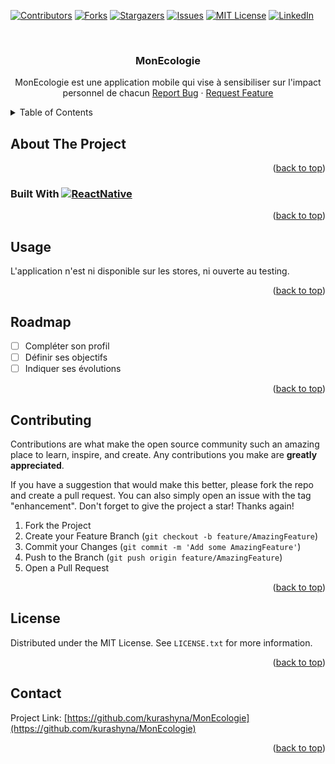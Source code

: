 <!-- Improved compatibility of back to top link: See: https://github.com/othneildrew/Best-README-Template/pull/73 -->
<a name="readme-top"></a>
<!--
    *** Thanks for checking out the Best-README-Template. If you have a suggestion
    *** that would make this better, please fork the repo and create a pull request
    *** or simply open an issue with the tag "enhancement".
    *** Don't forget to give the project a star!
    *** Thanks again! Now go create something AMAZING! :D
    -->



<!-- PROJECT SHIELDS -->
<!--
    *** I'm using markdown "reference style" links for readability.
    *** Reference links are enclosed in brackets [ ] instead of parentheses ( ).
    *** See the bottom of this document for the declaration of the reference variables
    *** for contributors-url, forks-url, etc. This is an optional, concise syntax you may use.
    *** https://www.markdownguide.org/basic-syntax/#reference-style-links
    -->

[![Contributors][contributors-shield]][contributors-url]
[![Forks][forks-shield]][forks-url]
[![Stargazers][stars-shield]][stars-url]
[![Issues][issues-shield]][issues-url]
[![MIT License][license-shield]][license-url]
[![LinkedIn][linkedin-shield]][linkedin-url]


<!-- PROJECT LOGO -->
<br />
<div align="center">
    <!--
    <a href="https://github.com/kurashyna/c">
        <img src="images/logo.png" alt="Logo" width="80" height="80">
    </a> -->

<h3 align="center">MonEcologie</h3>

<p align="center">
    MonEcologie est une application mobile qui vise à sensibiliser sur l'impact personnel de chacun
    <!--
    <br />
    <a href="https://github.com/kurashyna/MonEcologie"><strong>Explore the docs »</strong></a>
    <br />
    <br /> -->
    <!--
    <a href="https://github.com/kurashyna/MonEcologie">View Demo</a>
    · -->
    <a href="https://github.com/kurashyna/MonEcologie/issues">Report Bug</a>
    ·
    <a href="https://github.com/kurashyna/MonEcologie/issues">Request Feature</a>
    </p>
    </div>



<!-- TABLE OF CONTENTS -->
<details>
    <summary>Table of Contents</summary>
    <ol>
        <li>
            <a href="#about-the-project">About The Project</a>
            <ul>
                <li><a href="#built-with">Built With</a></li>
            </ul>
        </li>
        <!--
        <li>
            <a href="#getting-started">Getting Started</a>
            <ul>
                <li><a href="#prerequisites">Prerequisites</a></li>
                <li><a href="#installation">Installation</a></li>
            </ul>
        </li> -->
        <li><a href="#usage">Usage</a></li>
        <li><a href="#roadmap">Roadmap</a></li>
        <li><a href="#contributing">Contributing</a></li>
        <li><a href="#license">License</a></li>
        <li><a href="#contact">Contact</a></li>
        <li><a href="#acknowledgments">Acknowledgments</a></li>
    </ol>
</details>



<!-- ABOUT THE PROJECT -->

## About The Project
<!--
[![Product Name Screen Shot][product-screenshot]](https://example.com)
-->
<p align="right">(<a href="#readme-top">back to top</a>)</p>

### Built With [![ReactNative][ReactNative]][ReactNative-url]

<p align="right">(<a href="#readme-top">back to top</a>)</p>

<!-- GETTING STARTED -->
<!--
## Getting Started

This is an example of how you may give instructions on setting up your project locally.
To get a local copy up and running follow these simple example steps.

### Prerequisites

This is an example of how to list things you need to use the software and how to install them.

* npm

```sh
npm install npm@latest -g
```

### Installation

1. Get a free API Key at [https://example.com](https://example.com)
2. Clone the repo

```sh
git clone https://github.com/kurashyna/MonEcologie.git
```

3. Install NPM packages

```sh
npm install
```

4. Enter your API in `config.js`

```js
const API_KEY = 'ENTER YOUR API';
```

<p align="right">(<a href="#readme-top">back to top</a>)</p>


-->
<!-- USAGE EXAMPLES -->

## Usage

L'application n'est ni disponible sur les stores, ni ouverte au testing.

<p align="right">(<a href="#readme-top">back to top</a>)</p>



<!-- ROADMAP -->

## Roadmap

- [ ] Compléter son profil
- [ ] Définir ses objectifs
- [ ] Indiquer ses évolutions

<p align="right">(<a href="#readme-top">back to top</a>)</p>



<!-- CONTRIBUTING -->

## Contributing

Contributions are what make the open source community such an amazing place to learn, inspire, and create. Any
contributions you make are **greatly appreciated**.

If you have a suggestion that would make this better, please fork the repo and create a pull request. You can also
simply open an issue with the tag "enhancement".
Don't forget to give the project a star! Thanks again!

1. Fork the Project
2. Create your Feature Branch (`git checkout -b feature/AmazingFeature`)
3. Commit your Changes (`git commit -m 'Add some AmazingFeature'`)
4. Push to the Branch (`git push origin feature/AmazingFeature`)
5. Open a Pull Request

<p align="right">(<a href="#readme-top">back to top</a>)</p>



<!-- LICENSE -->

## License

Distributed under the MIT License. See `LICENSE.txt` for more information.

<p align="right">(<a href="#readme-top">back to top</a>)</p>



<!-- CONTACT -->

## Contact

<!-- Your Name - [@twitter_handle](https://twitter.com/twitter_handle) - email@email_client.com -->

Project Link: [https://github.com/kurashyna/MonEcologie](https://github.com/kurashyna/MonEcologie)

<p align="right">(<a href="#readme-top">back to top</a>)</p>



<!-- ACKNOWLEDGMENTS -->
<!--
## Acknowledgments

* []()
* []()
* []()

<p align="right">(<a href="#readme-top">back to top</a>)</p>
-->


<!-- MARKDOWN LINKS & IMAGES -->
<!-- https://www.markdownguide.org/basic-syntax/#reference-style-links -->

[contributors-shield]: https://img.shields.io/github/contributors/kurashyna/MonEcologie.svg?style=for-the-badge

[contributors-url]: https://github.com/kurashyna/MonEcologie/graphs/contributors

[forks-shield]: https://img.shields.io/github/forks/kurashyna/MonEcologie.svg?style=for-the-badge

[forks-url]: https://github.com/kurashyna/MonEcologie/network/members

[stars-shield]: https://img.shields.io/github/stars/kurashyna/MonEcologie.svg?style=for-the-badge

[stars-url]: https://github.com/kurashyna/MonEcologie/stargazers

[issues-shield]: https://img.shields.io/github/issues/kurashyna/MonEcologie.svg?style=for-the-badge

[issues-url]: https://github.com/kurashyna/MonEcologie/issues

[license-shield]: https://img.shields.io/github/license/kurashyna/MonEcologie.svg?style=for-the-badge

[license-url]: https://github.com/kurashyna/MonEcologie/blob/master/LICENSE.txt

[linkedin-shield]: https://img.shields.io/badge/-LinkedIn-black.svg?style=for-the-badge&logo=linkedin&colorB=555

[linkedin-url]: https://linkedin.com/in/lucas-le-menn-82493422b/

[product-screenshot]: images/screenshot.png

[Next.js]: https://img.shields.io/badge/next.js-000000?style=for-the-badge&logo=nextdotjs&logoColor=white

[Next-url]: https://nextjs.org/

[React.js]: https://img.shields.io/badge/React-20232A?style=for-the-badge&logo=react&logoColor=61DAFB

[React-url]: https://reactjs.org/

[ReactNative]: https://img.shields.io/badge/React%20Native-20232A?style=for-the-badge&logo=react&logoColor=61DAFB

[ReactNative-url]: https://reactnative.dev/

[Vue.js]: https://img.shields.io/badge/Vue.js-35495E?style=for-the-badge&logo=vuedotjs&logoColor=4FC08D

[Vue-url]: https://vuejs.org/

[Angular.io]: https://img.shields.io/badge/Angular-DD0031?style=for-the-badge&logo=angular&logoColor=white

[Angular-url]: https://angular.io/

[Svelte.dev]: https://img.shields.io/badge/Svelte-4A4A55?style=for-the-badge&logo=svelte&logoColor=FF3E00

[Svelte-url]: https://svelte.dev/

[Laravel.com]: https://img.shields.io/badge/Laravel-FF2D20?style=for-the-badge&logo=laravel&logoColor=white

[Laravel-url]: https://laravel.com

[Bootstrap.com]: https://img.shields.io/badge/Bootstrap-563D7C?style=for-the-badge&logo=bootstrap&logoColor=white

[Bootstrap-url]: https://getbootstrap.com

[JQuery.com]: https://img.shields.io/badge/jQuery-0769AD?style=for-the-badge&logo=jquery&logoColor=white

[JQuery-url]: https://jquery.com